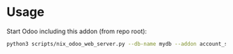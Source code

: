 # Usage

Start Odoo including this addon (from repo root):

```bash
python3 scripts/nix_odoo_web_server.py --db-name mydb --addon account_statement_import_sheet_file
```
